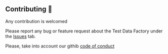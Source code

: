 ## Contributing 👐

Any contribution is welcomed  

Please report any bug or feature request about the Test Data Factory under the [Issues](https://github.com/S4GConsulting/awesome-s4g/issues) tab.

Please, take into account our githib [code of conduct](https://github.com/S4GConsulting/awesome-s4g/blob/main/CODE_OF_CONDUCT.md)
